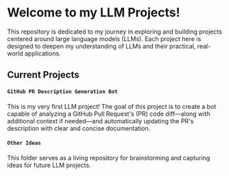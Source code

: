 # Welcome to my LLM Projects!

This repository is dedicated to my journey in exploring and building projects centered around large language models (LLMs). Each project here is designed to deepen my understanding of LLMs and their practical, real-world applications.

## Current Projects

#### `GitHub PR Description Generation Bot` 

This is my very first LLM project! The goal of this project is to create a bot capable of analyzing a GitHub Pull Request's (PR) code diff—along with additional context if needed—and automatically updating the PR's description with clear and concise documentation.

#### `Other Ideas`

This folder serves as a living repository for brainstorming and capturing ideas for future LLM projects. 